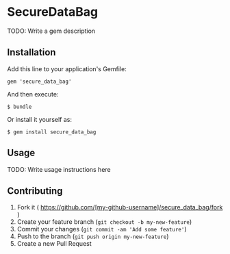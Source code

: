 # SecureDataBag

TODO: Write a gem description

## Installation

Add this line to your application's Gemfile:

    gem 'secure_data_bag'

And then execute:

    $ bundle

Or install it yourself as:

    $ gem install secure_data_bag

## Usage

TODO: Write usage instructions here

## Contributing

1. Fork it ( https://github.com/[my-github-username]/secure_data_bag/fork )
2. Create your feature branch (`git checkout -b my-new-feature`)
3. Commit your changes (`git commit -am 'Add some feature'`)
4. Push to the branch (`git push origin my-new-feature`)
5. Create a new Pull Request
